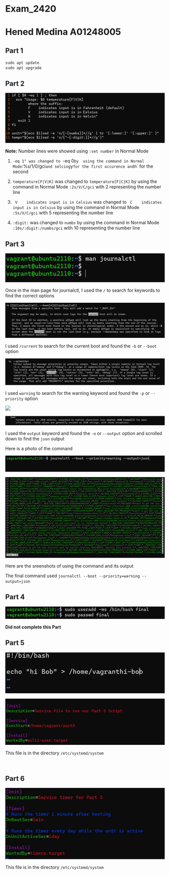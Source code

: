 # Exam_2420

Hened Medina A01248005
======================

Part 1
-----------

```
sudo apt update
sudo apt upgrade
```

Part 2
----------
![](Images/part2.JPG)

**Note:** Number lines were showed using `:set number` in Normal Mode

1. `-eq 1" was changed to `-eq 0` by  using the command in Normal Mode `:%s/1/0/gci` and selcing `y` for the first occurence and `n` for the second


2. `temperature[F|V|K]` was changed to `temperature[F|C|K]` by using the command in Normal Mode `:2s/V/C/gci` with 2 representing the number line


3. ` V    indicates input is in Celsius` was changed to ` C    indicates input is in Celsius` by using the command in Normal Mode `:5s/V/C/gci` with 5 representing the number line

4. `:digit:` was changed to `numbs` by using the command in Normal Mode `:10s/:digit:/numbs/gci` with 10 representing the number line


Part 3
------

![](Images/journalctl.JPG)

Once in the man page for journalctl, I used the `/` to search for keywords to find the correct options


![](Images/boption.JPG)

I used `/current` to search for the current boot and found the `-b` or `--boot` option


![](Images/priority.JPG)

I used `warning` to search for the warning keyword and found the `-p` or `--priority` option


![](Images/ouput.JPG)

![](Images/json.JPG)

I used the `output` keyword and found the `-o` or `--output` option and scrolled down to find the `json` output


Here is a photo of the command

![](Images/part3command.JPG)

![](Images/part3.JPG)

Here are the sreenshots of using the command and its output

The final command used `journalctl --boot --priority=warning --output=json`


Part 4
------

![](Images/part4user.JPG)

**Did not complete this Part**


Part 5
------

![](Images/part5script.JPG)

![](Images/part5service.JPG)

This file is in the directory `/etc/systemd/system`

```


```


Part 6
-------

![](Images/part6timer.JPG)

This file is in the directory `/etc/systemd/system`
